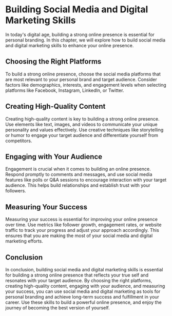 Building Social Media and Digital Marketing Skills
============================================================================================

In today's digital age, building a strong online presence is essential for personal branding. In this chapter, we will explore how to build social media and digital marketing skills to enhance your online presence.

Choosing the Right Platforms
----------------------------

To build a strong online presence, choose the social media platforms that are most relevant to your personal brand and target audience. Consider factors like demographics, interests, and engagement levels when selecting platforms like Facebook, Instagram, LinkedIn, or Twitter.

Creating High-Quality Content
-----------------------------

Creating high-quality content is key to building a strong online presence. Use elements like text, images, and videos to communicate your unique personality and values effectively. Use creative techniques like storytelling or humor to engage your target audience and differentiate yourself from competitors.

Engaging with Your Audience
---------------------------

Engagement is crucial when it comes to building an online presence. Respond promptly to comments and messages, and use social media features like polls or Q\&A sessions to encourage interaction with your target audience. This helps build relationships and establish trust with your followers.

Measuring Your Success
----------------------

Measuring your success is essential for improving your online presence over time. Use metrics like follower growth, engagement rates, or website traffic to track your progress and adjust your approach accordingly. This ensures that you are making the most of your social media and digital marketing efforts.

Conclusion
----------

In conclusion, building social media and digital marketing skills is essential for building a strong online presence that reflects your true self and resonates with your target audience. By choosing the right platforms, creating high-quality content, engaging with your audience, and measuring your success, you can use social media and digital marketing as tools for personal branding and achieve long-term success and fulfillment in your career. Use these skills to build a powerful online presence, and enjoy the journey of becoming the best version of yourself.
